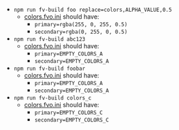 * `npm run fv-build foo replace=colors,ALPHA_VALUE,0.5`
  * [colors.fvo.ini](./src/colors.fvo.ini) should have:
    * `primary=rgba(255, 0, 255, 0.5)`
    * `secondary=rgba(0, 255, 0, 0.5)`
* `npm run fv-build abc123`
  * [colors.fvo.ini](./src/colors.fvo.ini) should have:
    * `primary=EMPTY_COLORS_A`
    * `secondary=EMPTY_COLORS_A`
* `npm run fv-build foobar`
  * [colors.fvo.ini](./src/colors.fvo.ini) should have:
    * `primary=EMPTY_COLORS_A`
    * `secondary=EMPTY_COLORS_A`
* `npm run fv-build colors_c`
  * [colors.fvo.ini](./src/colors.fvo.ini) should have:
    * `primary=EMPTY_COLORS_C`
    * `secondary=EMPTY_COLORS_C`

